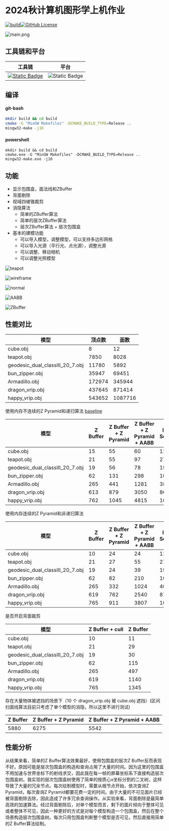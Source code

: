# 2024秋计算机图形学上机作业

[![build](https://github.com/AliceRemake/SoftwareRenderer/actions/workflows/cmake-single-platform.yml/badge.svg)](https://github.com/AliceRemake/SoftwareRenderer/actions/workflows/cmake-single-platform.yml)[![GitHub License](https://img.shields.io/github/license/AliceRemake/SoftwareRenderer)](https://github.com/AliceRemake/SoftwareRenderer/blob/main/LICENSE)

![main.png](./Image/main.png)

## 工具链和平台

| 工具链                                                                                     | 平台                                                         |
|-----------------------------------------------------------------------------------------|------------------------------------------------------------|
| [![Static Badge](https://img.shields.io/badge/MinGW-green)](https://www.mingw-w64.org/) | ![Static Badge](https://img.shields.io/badge/Windows-blue) |

## 编译

#### git-bash

```bash
mkdir build && cd build
cmake -G "MinGW Makefiles" -DCMAKE_BUILD_TYPE=Release ..
mingw32-make -j16
```

#### powershell

```shell
mkdir build && cd build
cmake.exe -G "MinGW Makefiles" -DCMAKE_BUILD_TYPE=Release ..
mingw32-make.exe -j16
```

## 功能

* 显示包围盒，面法线和ZBuffer
* 背面剔除
* 视域四棱锥裁剪
* 消隐算法
  * 简单的ZBuffer算法
  * 简单的层次ZBuffer算法
  * 层次ZBuffer算法 + 层次包围盒
* 基本的建模功能
  * 可以导入模型，调整模型，可以支持多边形网格
  * 可以导入光源（平行光、点光源），调整光源
  * 可以调整、移动相机
  * 可以调整光照模型

![teapot](./Image/teapot.png)

![wireframe](./Image/wireframe.png)

![normal](./Image/normal.png)

![AABB](./Image/AABB.png)

![ZBuffer](./Image/ZBuffer.png)

## 性能对比

| 模型                              | 顶点数    | 面数      |
|---------------------------------|--------|---------|
| cube.obj                        | 8      | 12      |
| teapot.obj                      | 7850   | 8028    |
| geodesic_dual_classIII_20_7.obj | 11780  | 5892    |
| bun_zipper.obj                  | 35947  | 69451   |
| Armadillo.obj                   | 172974 | 345944  |
| dragon_vrip.obj                 | 437645 | 871414  |
| happy_vrip.obj                  | 543652 | 1087716 |

使用内存不连续的Z Pyramid和递归算法 [baseline](https://github.com/AliceRemake/SoftwareRenderer/tree/baseline)

| 模型                              | Z Buffer | Z Buffer + Z Pyramid | Z Buffer + Z Pyramid + AABB | Interval Scandline |
|---------------------------------|----------|----------------------|-----------------------------|----------------------|
| cube.obj                        |15        |55                    |60                           |11                    | 
| teapot.obj                      |21        |55                    |97                           |27                  |
| geodesic_dual_classIII_20_7.obj |19        |56|78|19|
| bun_zipper.obj                  |62|131|298|106|                
| Armadillo.obj                   |265|441|1281|385|                
| dragon_vrip.obj                 |613|879|3050|866|             
| happy_vrip.obj                  |762|1045|4815|1070|             

使用内存连续的Z Pyramid和非递归算法

| 模型                              | Z Buffer | Z Buffer + Z Pyramid | Z Buffer + Z Pyramid + AABB | Interval Scandline | 
|---------------------------------|----------|----------------------|-----------------------------|--------------------|
| cube.obj                        | 10       | 24                   | 24                          | 11                 |                        
| teapot.obj                      | 21       | 27                   | 55                          | 27                 |                      
| geodesic_dual_classIII_20_7.obj | 19       | 24                   | 39                          | 19                 | 
| bun_zipper.obj                  | 62       | 82                   | 210                         | 106                |                  
| Armadillo.obj                   | 265      | 332                  | 1024                        | 400                |                   
| dragon_vrip.obj                 | 619      | 762                  | 2540                        | 878                |                 
| happy_vrip.obj                  | 765      | 911                  | 3807                        | 1053               |                  

是否开启背面裁剪

| 模型                              | Z Buffer + cull | Z Buffer |
|---------------------------------|----------|----------------------|
| cube.obj                        | 10       | 11                   |                    
| teapot.obj                      | 21       | 29                   |                     
| geodesic_dual_classIII_20_7.obj | 19       | 30                   |
| bun_zipper.obj                  | 62       | 115                   |                
| Armadillo.obj                   | 265      | 497                  |               
| dragon_vrip.obj                 | 619      | 1140                  |               
| happy_vrip.obj                  | 765      | 1345                  |  

存在大量物体被遮挡的场景下（10 个 dragon_vrip.obj 被 cube.obj 遮挡）(区间扫面线算法目前只考虑了单个模型的消隐，所以这里不进行测试)

| Z Buffer | Z Buffer + Z Pyramid | Z Buffer + Z Pyramid + AABB | 
|----------|----------------------|-----------------------------|
| 5880     | 6275                 | 5542                        |

## 性能分析

从结果来看，简单的Z Buffer算法效果最好，使用包围盒的层次Z Buffer反而表现不好。原因可能是层次包围盒的构造和查询占用了大量的时间。因为这里的包围盒不用加速与世界坐标下的射线求交，因此我在每一帧的屏幕坐标系下直接构造层次包围盒树。我实现的层次包围盒树使用了简单的按质心x坐标分割的二叉树，这样导致了大量的冗余节点。每次绘制模型时，需要从根节点开始，依次查询Z Pyramid，每次查询Z Pyramid都要花费一定的时间。由于大量的不可见面片已经被背面剔除去除，因此造成了许多冗余查询操作。从实验来看，背面剔除是最简单高效的加速算法。经过背面剔除后，对单个模型而言，剩下的面片倾向于整体可见或者整体不可见，因此一种更好的方式是对每个模型构造一个包围盒，然后在整个场景构造层次包围盒树。每次只用包围盒判断整个模型是否可见，然后直接用简单的Z Buffer算法绘制。
